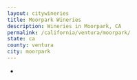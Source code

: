 ```yaml
---
layout: citywineries
title: Moorpark Wineries
description: Wineries in Moorpark, CA
permalink: /california/ventura/moorpark/
state: ca
county: ventura
city: moorpark
---
```

-
